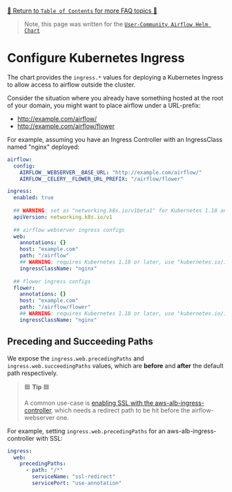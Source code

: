 [🔗 Return to `Table of Contents` for more FAQ topics 🔗](../../../README.md#frequently-asked-questions)

> Note, this page was written for the [`User-Community Airflow Helm Chart`](../../../)

# Configure Kubernetes Ingress

The chart provides the `ingress.*` values for deploying a Kubernetes Ingress to allow access to airflow outside the cluster.

Consider the situation where you already have something hosted at the root of your domain, you might want to place airflow under a URL-prefix:
- http://example.com/airflow/
- http://example.com/airflow/flower

For example, assuming you have an Ingress Controller with an IngressClass named "nginx" deployed:

```yaml
airflow:
  config: 
    AIRFLOW__WEBSERVER__BASE_URL: "http://example.com/airflow/"
    AIRFLOW__CELERY__FLOWER_URL_PREFIX: "/airflow/flower"

ingress:
  enabled: true
  
  ## WARNING: set as "networking.k8s.io/v1beta1" for Kubernetes 1.18 and earlier
  apiVersion: networking.k8s.io/v1
  
  ## airflow webserver ingress configs
  web:
    annotations: {}
    host: "example.com"
    path: "/airflow"
    ## WARNING: requires Kubernetes 1.18 or later, use "kubernetes.io/ingress.class" annotation for older versions
    ingressClassName: "nginx"
    
  ## flower ingress configs
  flower:
    annotations: {}
    host: "example.com"
    path: "/airflow/flower"
    ## WARNING: requires Kubernetes 1.18 or later, use "kubernetes.io/ingress.class" annotation for older versions
    ingressClassName: "nginx"
```

## Preceding and Succeeding Paths

We expose the `ingress.web.precedingPaths` and `ingress.web.succeedingPaths` values, which are __before__ and __after__ the default path respectively.

> 🟦 __Tip__ 🟦
>
> A common use-case is [enabling SSL with the aws-alb-ingress-controller](https://kubernetes-sigs.github.io/aws-load-balancer-controller/v2.1/guide/tasks/ssl_redirect/), 
> which needs a redirect path to be hit before the airflow-webserver one.

For example, setting `ingress.web.precedingPaths` for an aws-alb-ingress-controller with SSL:

```yaml
ingress:
  web:
    precedingPaths:
      - path: "/*"
        serviceName: "ssl-redirect"
        servicePort: "use-annotation"
```